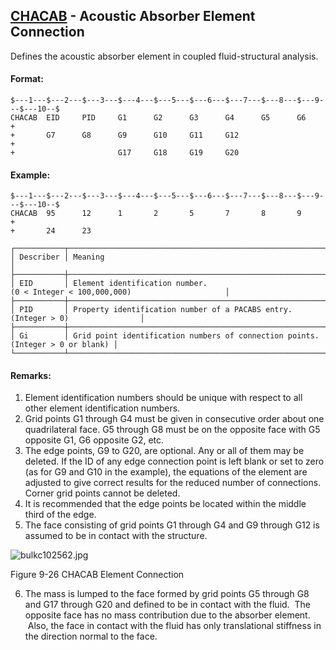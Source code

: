 ## [CHACAB](https://help.hexagonmi.com/bundle/MSC_Nastran_2022.4/page/Nastran_Combined_Book/qrg/bulkc1/TOC.CHACAB.xhtml) - Acoustic Absorber Element Connection

Defines the acoustic absorber element in coupled fluid-structural analysis.

#### Format:

```nastran
$---1---$---2---$---3---$---4---$---5---$---6---$---7---$---8---$---9---$---10--$
CHACAB  EID     PID     G1      G2      G3      G4      G5      G6      +       
+       G7      G8      G9      G10     G11     G12                     +       
+                       G17     G18     G19     G20                             
```

#### Example:

```nastran
$---1---$---2---$---3---$---4---$---5---$---6---$---7---$---8---$---9---$---10--$
CHACAB  95      12      1       2       5       7       8       9       +       
+       24      23                                                              
```

```text
┌───────────┬────────────────────────────────────────────────────────────────────────────────┐
│ Describer │ Meaning                                                                        │
├───────────┼────────────────────────────────────────────────────────────────────────────────┤
│ EID       │ Element identification number. (0 < Integer < 100,000,000)                     │
├───────────┼────────────────────────────────────────────────────────────────────────────────┤
│ PID       │ Property identification number of a PACABS entry. (Integer > 0)                │
├───────────┼────────────────────────────────────────────────────────────────────────────────┤
│ Gi        │ Grid point identification numbers of connection points. (Integer > 0 or blank) │
└───────────┴────────────────────────────────────────────────────────────────────────────────┘
```

#### Remarks:

1. Element identification numbers should be unique with respect to all   other element identification numbers.
2. Grid points G1 through G4 must be given in consecutive order about one quadrilateral face. G5 through G8 must be on the opposite face with G5 opposite G1, G6 opposite G2, etc.
3. The edge points, G9 to G20, are optional. Any or all of them may be deleted. If the ID of any edge connection point is left blank or set to zero (as for G9 and G10 in the example), the equations of the element are adjusted to give correct results for the reduced number of connections. Corner grid points cannot be deleted.
4. It is recommended that the edge points be located within the middle third of the edge.
5. The face consisting of grid points G1 through G4 and G9 through G12 is assumed to be in contact with the structure.

![bulkc102562.jpg](https://help-be.hexagonmi.com/bundle/MSC_Nastran_2022.4/page/Nastran_Combined_Book/qrg/bulkc1/../../../assets/bulkc102562.jpg?_LANG=enus)

Figure 9-26 CHACAB Element Connection

6. The mass is lumped to the face formed by grid points G5 through G8 and G17 through G20 and defined to be in contact with the fluid.  The opposite face has no mass contribution due to the absorber element.  Also, the face in contact with the fluid has only translational stiffness in the direction normal to the face.
